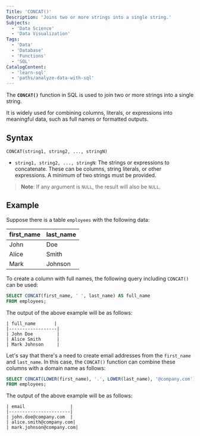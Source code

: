 ```yaml
---
Title: 'CONCAT()'
Description: 'Joins two or more strings into a single string.'
Subjects:
  - 'Data Science'
  - 'Data Visualization'
Tags:
  - 'Data'
  - 'Database'
  - 'Functions'
  - 'SQL'
CatalogContent:
  - 'learn-sql'
  - 'paths/analyze-data-with-sql'
---
```


The **`CONCAT()`** function in SQL is used to join two or more strings into a single string.

It is widely used for combining columns, literals, or expressions into meaningful data, such as full names or formatted outputs.

## Syntax

```pseudo
CONCAT(string1, string2, ..., stringN)
```

- `string1, string2, ..., stringN`: The strings or expressions to concatenate. These can be columns, string literals, or other expressions. A minimum of two strings must be provided.

> **Note**: If any argument is `NULL`, the result will also be `NULL`.

## Example

Suppose there is a table `employees` with the following data:

| first_name | last_name |
| ---------- | --------- |
| John       | Doe       |
| Alice      | Smith     |
| Mark       | Johnson   |

To create a column with full names, the following query including `CONCAT()` can be used:

```sql
SELECT CONCAT(first_name, ' ', last_name) AS full_name
FROM employees;
```

The output of the above example will be as follows:

```shell
| full_name       |
|------------------|
| John Doe         |
| Alice Smith      |
| Mark Johnson     |
```

Let's say that there's a need to create email addresses from the `first_name` and `last_name`. In this case, the `CONCAT()` function can combine these columns with a domain name as follows:

```sql
SELECT CONCAT(LOWER(first_name), '.', LOWER(last_name), '@company.com') AS email
FROM employees;
```

The output of the above example will be as follows:

```shell
| email                 |
|-----------------------|
| john.doe@company.com  |
| alice.smith@company.com|
| mark.johnson@company.com|
```
